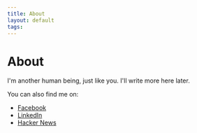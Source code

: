 ```yaml
---
title: About
layout: default
tags: 
---
```


# About

I'm another human being, just like you. I'll write more here later.

You can also find me on:
* [Facebook](https://www.facebook.com/tedsanders)
* [LinkedIn](https://www.linkedin.com/in/tedsanders/)
* [Hacker News](https://news.ycombinator.com/threads?id=tedsanders)